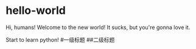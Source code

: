 # hello-world

Hi, humans! 
Welcome to the new world! It sucks, but you're gonna love it.

Start to learn python!
#一级标题
##二级标题
